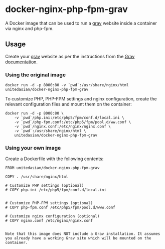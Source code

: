 docker-nginx-php-fpm-grav
=========================

A Docker image that can be used to run a [grav](http://getgrav.org/) website inside a container via nginx and php-fpm.

Usage
-----

Create your [grav](http://getgrav.org/) website as per the instructions from the [Grav documentation](http://learn.getgrav.org/).

### Using the original image

```
docker run -d -p 8000:80 -v `pwd`:/usr/share/nginx/html unitedasian/docker-nginx-php-fpm-grav
```

To customize PHP, PHP-FPM settings and nginx configuration, create the relevant configuration files and mount them on the container:

```
docker run -d -p 8000:80 \
	-v `pwd`/php.ini:/etc/php5/fpm/conf.d/local.ini \
	-v `pwd`/php-fpm.conf:/etc/php5/fpm/pool.d/ww.conf \
	-v `pwd`/nginx.conf:/etc/nginx/nginx.conf \
	-v `pwd`:/usr/share/nginx/html \
	unitedasian/docker-nginx-php-fpm-grav
```

### Using your own image

Create a Dockerfile with the following contents:

```
FROM unitedasian/docker-nginx-php-fpm-grav

COPY . /usr/share/nginx/html

# Customize PHP settings (optional)
# COPY php.ini /etc/php5/fpm/conf.d/local.ini


# Customize PHP-FPM settings (optional)
# COPY php-fpm.conf /etc/php5/fpm/pool.d/www.conf

# Customize nginx configuration (optional)
# COPY nginx.conf /etc/nginx/nginx.conf


Note that this image does NOT include a Grav installation. It assumes you already have a working Grav site which will be mounted on the container.
